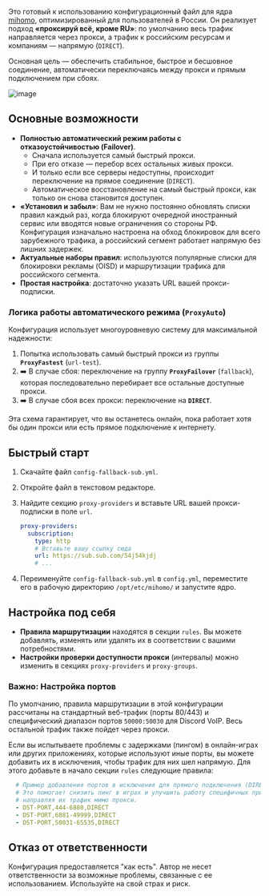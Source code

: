 Это готовый к использованию конфигурационный файл для ядра [mihomo](https://github.com/MetaCubeX/mihomo), оптимизированный для пользователей в России. Он реализует подход **«проксируй всё, кроме RU»**: по умолчанию весь трафик направляется через прокси, а трафик к российским ресурсам и компаниям — напрямую (`DIRECT`). 

Основная цель — обеспечить стабильное, быстрое и бесшовное соединение, автоматически переключаясь между прокси и прямым подключением при сбоях.

![image](https://github.com/user-attachments/assets/c39053f9-96a6-4e82-90fb-b3e0c1fdaf97)

## Основные возможности

*   **Полностью автоматический режим работы с отказоустойчивостью (Failover)**.
    *   Сначала используется самый быстрый прокси.
    *   При его отказе — перебор всех остальных живых прокси.
    *   И только если все серверы недоступны, происходит переключение на прямое соединение (`DIRECT`).
    *   Автоматическое восстановление на самый быстрый прокси, как только он снова становится доступен.
*   **«Установил и забыл»**: Вам не нужно постоянно обновлять списки правил каждый раз, когда блокируют очередной иностранный сервис или вводятся новые ограничения со стороны РФ. Конфигурация изначально настроена на обход блокировок для всего зарубежного трафика, а российский сегмент работает напрямую без лишних задержек.
*   **Актуальные наборы правил**: используются популярные списки для блокировки рекламы (OISD) и маршрутизации трафика для российского сегмента.
*   **Простая настройка**: достаточно указать URL вашей прокси-подписки.

### Логика работы автоматического режима (`ProxyAuto`)

Конфигурация использует многоуровневую систему для максимальной надежности:

1.  Попытка использовать самый быстрый прокси из группы **`ProxyFastest`** (`url-test`).
2.  ➡️ В случае сбоя: переключение на группу **`ProxyFailover`** (`fallback`), которая последовательно перебирает все остальные доступные прокси.
3.  ➡️ В случае сбоя всех прокси: переключение на **`DIRECT`**.

Эта схема гарантирует, что вы останетесь онлайн, пока работает хотя бы один прокси или есть прямое подключение к интернету.

## Быстрый старт

1.  Скачайте файл `config-fallback-sub.yml`.

2.  Откройте файл в текстовом редакторе.

3.  Найдите секцию `proxy-providers` и вставьте URL вашей прокси-подписки в поле `url`.

    ```yaml
    proxy-providers:
      subscription:
        type: http
        # Вставьте вашу ссылку сюда
        url: https://sub.sub.com/54j54kjdj
        # ...
    ```

4.  Переименуйте `config-fallback-sub.yml` в `config.yml`, переместите его в рабочую директорию `/opt/etc/mihomo/` и запустите ядро.

## Настройка под себя

*   **Правила маршрутизации** находятся в секции `rules`. Вы можете добавлять, изменять или удалять их в соответствии с вашими потребностями.
*   **Настройки проверки доступности прокси** (интервалы) можно изменить в секциях `proxy-providers` и `proxy-groups`.

### Важно: Настройка портов

По умолчанию, правила маршрутизации в этой конфигурации рассчитаны на стандартный веб-трафик (порты 80/443) и специфический диапазон портов `50000:50030` для Discord VoIP. Весь остальной трафик также пойдет через прокси.

Если вы испытываете проблемы с задержками (пингом) в онлайн-играх или других приложениях, которые используют иные порты, вы можете добавить их в исключения, чтобы трафик для них шел напрямую. Для этого добавьте в начало секции `rules` следующие правила:

```yaml
  # Пример добавления портов в исключения для прямого подключения (DIRECT).
  # Это помогает снизить пинг в играх и улучшить работу специфичных приложений,
  # направляя их трафик мимо прокси.
  - DST-PORT,444-6880,DIRECT
  - DST-PORT,6881-49999,DIRECT
  - DST-PORT,50031-65535,DIRECT
```

## Отказ от ответственности

Конфигурация предоставляется "как есть". Автор не несет ответственности за возможные проблемы, связанные с ее использованием. Используйте на свой страх и риск.
